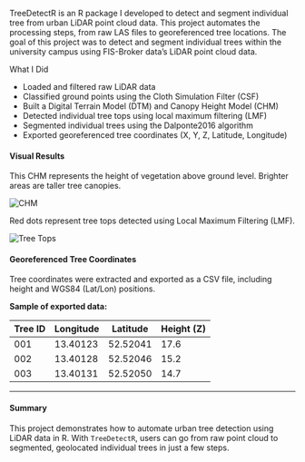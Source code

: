 TreeDetectR is an R package I developed to detect and segment individual tree from urban LiDAR point cloud data. This project automates the processing steps, from raw LAS files to georeferenced tree locations.
The goal of this project was to detect and segment individual trees within the university campus using FIS-Broker data’s LiDAR point cloud data. 



What I Did

- Loaded and filtered raw LiDAR data
- Classified ground points using the Cloth Simulation Filter (CSF)
- Built a Digital Terrain Model (DTM) and Canopy Height Model (CHM)
- Detected individual tree tops using local maximum filtering (LMF)
- Segmented individual trees using the Dalponte2016 algorithm
- Exported georeferenced tree coordinates (X, Y, Z, Latitude, Longitude)

#### Visual Results

This CHM represents the height of vegetation above ground level. Brighter areas are taller tree canopies.

![CHM](/assets/TreeDetectR/Smoothed_CHM.png)

Red dots represent tree tops detected using Local Maximum Filtering (LMF).

![Tree Tops](/assets/TreeDetectR/treetops.png)


#### Georeferenced Tree Coordinates

Tree coordinates were extracted and exported as a CSV file, including height and WGS84 (Lat/Lon) positions.

**Sample of exported data:**

| Tree ID | Longitude | Latitude | Height (Z) |
|---------|-----------|----------|------------|
| 001     | 13.40123  | 52.52041 | 17.6       |
| 002     | 13.40128  | 52.52046 | 15.2       |
| 003     | 13.40131  | 52.52050 | 14.7       |

---

#### Summary

This project demonstrates how to automate urban tree detection using LiDAR data in R. With `TreeDetectR`, users can go from raw point cloud to segmented, geolocated individual trees in just a few steps.


